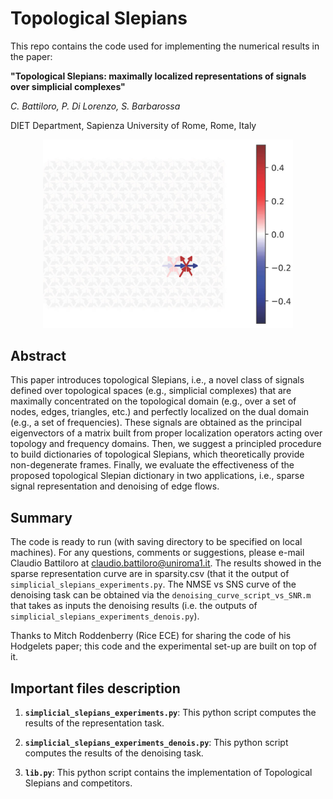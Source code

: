 # Topological Slepians
This repo contains the code used for implementing the numerical results in the paper: 

**"Topological Slepians: maximally localized representations of signals over simplicial complexes"**

*C. Battiloro, P. Di Lorenzo, S. Barbarossa*

DIET Department, Sapienza University of Rome, Rome, Italy 


<p align="center">
	<img src="https://github.com/clabat9/Topological-Slepians/blob/main/slep-num-2-cropped1024_1.jpg?raw=true" alt="drawing" width="400"/>
</p>

## Abstract
This paper introduces topological Slepians, i.e., a novel class of signals defined over topological spaces (e.g., simplicial complexes) that are maximally concentrated on the topological domain (e.g., over a set of nodes, edges, triangles, etc.) and perfectly localized on the dual domain (e.g., a set of frequencies). These signals are obtained as the principal eigenvectors of a matrix built from proper localization operators acting over topology and frequency domains. Then, we suggest a principled procedure to build dictionaries of topological Slepians, which theoretically provide non-degenerate frames. Finally, we evaluate the effectiveness of the proposed topological Slepian dictionary in two applications, i.e., sparse signal representation and denoising of edge flows.

## Summary
The code  is ready to run  (with saving directory to be specified on local machines). For any questions, comments or suggestions, please e-mail Claudio Battiloro at claudio.battiloro@uniroma1.it. The results showed in the sparse representation curve are in sparsity.csv (that it the output of `simplicial_slepians_experiments.py`. The NMSE vs SNS curve of the denoising task can be obtained via the `denoising_curve_script_vs_SNR.m` that takes as inputs the denoising results (i.e. the outputs of `simplicial_slepians_experiments_denois.py`). 

Thanks to Mitch Roddenberry (Rice ECE) for sharing the code of his Hodgelets paper; this code and the experimental set-up are built on top of it.


## Important files description

1. __`simplicial_slepians_experiments.py`__: This python script computes the results of the representation task.

2. __`simplicial_slepians_experiments_denois.py`__: This python script computes the results of the denoising task.
  
3. __`lib.py`__: 
	This python script contains the implementation of Topological Slepians and competitors.


